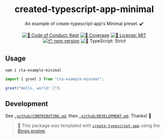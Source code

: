 <h1 align="center">created-typescript-app-minimal</h1>

<p align="center">
	An example of create-typescript-app's Minimal preset.
	✔️
</p>

<p align="center">
	<a href="https://github.com/bingo-examples/created-typescript-app-minimal/blob/main/.github/CODE_OF_CONDUCT.md" target="_blank"><img alt="🤝 Code of Conduct: Kept" src="https://img.shields.io/badge/%F0%9F%A4%9D_code_of_conduct-kept-21bb42" /></a>
	<a href="https://codecov.io/gh/bingo-examples/created-typescript-app-minimal" target="_blank"><img alt="🧪 Coverage" src="https://img.shields.io/codecov/c/github/bingo-examples/created-typescript-app-minimal?label=%F0%9F%A7%AA%20coverage" /></a>
	<a href="https://github.com/bingo-examples/created-typescript-app-minimal/blob/main/LICENSE.md" target="_blank"><img alt="📝 License: MIT" src="https://img.shields.io/badge/%F0%9F%93%9D_license-MIT-21bb42.svg"></a>
	<a href="http://npmjs.com/package/created-typescript-app-minimal"><img alt="📦 npm version" src="https://img.shields.io/npm/v/created-typescript-app-minimal?color=21bb42&label=%F0%9F%93%A6%20npm" /></a>
	<img alt="💪 TypeScript: Strict" src="https://img.shields.io/badge/%F0%9F%92%AA_typescript-strict-21bb42.svg" />
</p>

## Usage

```shell
npm i cta-example-minimal
```

```ts
import { greet } from "cta-example-minimal";

greet("Hello, world! 💖");
```

## Development

See [`.github/CONTRIBUTING.md`](./.github/CONTRIBUTING.md), then [`.github/DEVELOPMENT.md`](./.github/DEVELOPMENT.md).
Thanks! 💖

<!-- You can remove this notice if you don't want it 🙂 no worries! -->

> 💝 This package was templated with [`create-typescript-app`](https://github.com/JoshuaKGoldberg/create-typescript-app) using the [Bingo engine](https://create.bingo).
